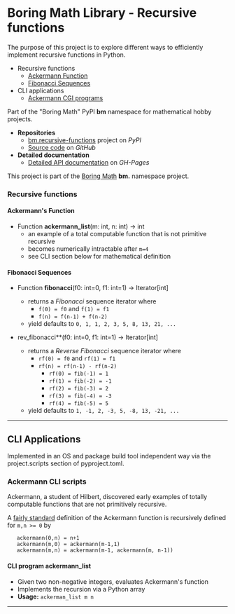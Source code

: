 # Boring Math Library - Recursive functions

The purpose of this project is to explore different ways to efficiently
implement recursive functions in Python.

* Recursive functions
  * [Ackermann Function](#ackermann-s-function)
  * [Fibonacci Sequences](#fibonacci-sequences)
* CLI applications
  * [Ackermann CGI programs](#ackermann-cgi-scripts)

Part of the "Boring Math" PyPI **bm** namespace for mathematical hobby
projects.

* **Repositories**
  * [bm.recursive-functions][1] project on *PyPI*
  * [Source code][2] on *GitHub*
* **Detailed documentation**
  * [Detailed API documentation][3] on *GH-Pages*

This project is part of the
[Boring Math][4] **bm.** namespace project.

### Recursive functions

#### Ackermann's Function

* Function **ackermann_list**(m: int, n: int) -> int
  * an example of a total computable function that is not primitive recursive
  * becomes numerically intractable after `m=4`
  * see CLI section below for mathematical definition

#### Fibonacci Sequences

* Function **fibonacci**(f0: int=0, f1: int=1) -> Iterator[int]
  * returns a *Fibonacci* sequence iterator where
    * `f(0) = f0` and `f(1) = f1`
    * `f(n) = f(n-1) + f(n-2)`
  * yield defaults to `0, 1, 1, 2, 3, 5, 8, 13, 21, ...`

* rev_fibonacci**(f0: int=0, f1: int=1) -> Iterator[int]
  * returns a *Reverse Fibonacci* sequence iterator where
    * `rf(0) = f0` and `rf(1) = f1`
    * `rf(n) = rf(n-1) - rf(n-2)`
      * `rf(0) = fib(-1) = 1`
      * `rf(1) = fib(-2) = -1`
      * `rf(2) = fib(-3) = 2`
      * `rf(3) = fib(-4) = -3`
      * `rf(4) = fib(-5) = 5`
  * yield defaults to `1, -1, 2, -3, 5, -8, 13, -21, ...`

---

## CLI Applications

Implemented in an OS and package build tool independent way via the
project.scripts section of pyproject.toml.

### Ackermann CLI scripts

Ackermann, a student of Hilbert, discovered early examples of totally
computable functions that are not primitively recursive.

A [fairly standard][5] definition of the Ackermann function is
recursively defined for `m,n >= 0` by

```
   ackermann(0,n) = n+1
   ackermann(m,0) = ackermann(m-1,1)
   ackermann(m,n) = ackermann(m-1, ackermann(m, n-1))
```

#### CLI program **ackermann_list**

* Given two non-negative integers, evaluates Ackermann's function
* Implements the recursion via a Python array
* **Usage:** `ackerman_list m n`

---

[1]: https://pypi.org/project/bm.recursive-functions/
[2]: https://github.com/grscheller/bm-recursive-functions/
[3]: https://grscheller.github.io/boring-math-docs/recursive-functions/
[4]: https://github.com/grscheller/boring-math-docs
[5]: https://mathworld.wolfram.com/AckermannFunction.html

